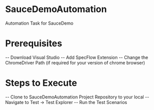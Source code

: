 # SauceDemoAutomation
Automation Task for SauceDemo

# Prerequisites 
-- Download Visual Studio
-- Add SpecFlow Extension
-- Change the ChromeDriver Path (if required for your version of chrome browser)

# Steps to Execute 
-- Clone to SauceDemoAutomation Project Repository to your local
-- Navigate to Test -> Test Explorer
-- Run the Test Scenarios 


